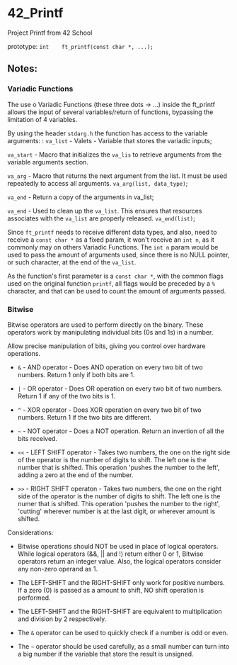# 42_Printf
Project Printf from 42 School

prototype:
	`int	ft_printf(const char *, ...);`

## Notes:

### Variadic Functions
The use o Variadic Functions (these three dots -> ...) inside the ft_printf allows the input of several variables/return of functions, bypassing the limitation of 4 variables.


By using the header `stdarg.h` the function has access to the variable arguments:
:
`va_list`	- Valets - Variable that stores the variadic inputs;

`va_start`	- Macro that initializes the `va_lis` to retrieve arguments from the variable arguments section.
	
`va_arg`	- Macro that returns the next argument from the list. It must be used repeatedly to access all arguments. `va_arg(list, data_type)`;

`va_end`	- Return a copy of the arguments in va_list;

`va_end`	- Used to clean up the `va_list`. This ensures that resources associates with the `va_list` are properly released. `va_end(list)`;


Since `ft_printf` needs to receive different data types, and also, need to receive a `const char *` as a fixed param, it won't receive an `int n`, as it commonly may on others Variadic Functions. The `int n` param would be used to pass the amount of arguments used, since there is no NULL pointer, or such character, at the end of the `va_list`. 

As the function's first parameter is a `const char *`, with the common flags used on the original function `printf`, all flags would be preceded by a `%` character, and that can be used to count the amount of arguments passed.


### Bitwise

Bitwise operators are used to perform directly on the binary. These operators work by manipulating individual bits (0s and 1s) in a number.

Allow precise manipulation of bits, giving you control over hardware operations.

 - `&`	- AND operator - Does AND operation on every two bit of two numbers. Return 1 only if both bits are 1.
	
 - `|`	- OR operator - Does OR operation on every two bit of two numbers. Return 1 if any of the two bits is 1.
	
 - `^`	- XOR operator - Does XOR operation on every two bit of two numbers. Return 1 if the two bits are different.
	
 - `~`	- NOT operator - Does a NOT operation. Return an invertion of all the bits received.
	
 - `<<`	- LEFT SHIFT operator - Takes two numbers, the one on the right side of the operator is the number of digits to shift. The left one is the number that is shifted. This operation 'pushes the number to the left', adding a zero at the end of the number.
	
 - `>>`	- RIGHT SHIFT operaton - Takes two numbers, the one on the right side of the operator is the number of digits to shift. The left one is the numer that is shifted. This operation 'pushes the number to the right', 'cutting' wherever number is at the last digit, or wherever amount is shifted.
	

Considerations:

- Bitwise operations should NOT be used in place of logical operators. While logical operators (&&, || and !) return either 0 or 1, Bitwise operators return an integer value. Also, the logical operators consider any non-zero operand as 1.

- The LEFT-SHIFT and the RIGHT-SHIFT only work for positive numbers. If a zero (0) is passed as a amount to shift, NO shift operation is performed.

- The LEFT-SHIFT and the RIGHT-SHIFT are equivalent to multiplication and division by 2 respectively.

- The `&` operator can be used to quickly check if a number is odd or even.

- The `~` operator should be used carefully, as a small number can turn into a big number if the variable that store the result is unsigned.
